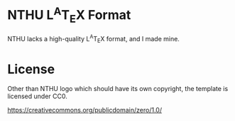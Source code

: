 NTHU L<sup>A</sup>T<sub>E</sub>X Format
=======================================

NTHU lacks a high-quality L<sup>A</sup>T<sub>E</sub>X format, and I made mine.

License
=======

Other than NTHU logo which should have its own copyright, the template is
licensed under CC0.

https://creativecommons.org/publicdomain/zero/1.0/
